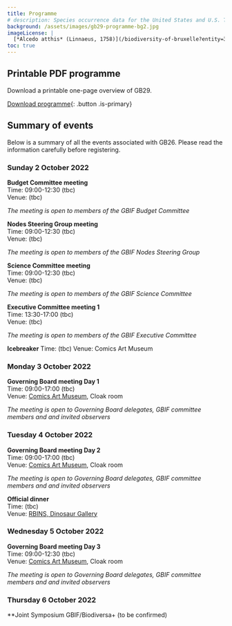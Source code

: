 ```yaml
---
title: Programme
# description: Species occurrence data for the United States and U.S. Territories.
background: /assets/images/gb29-programme-bg2.jpg
imageLicense: |
  [*Alcedo atthis* (Linnaeus, 1758)](/biodiversity-of-bruxelle?entity=3058851394&view=TABLE) observed in Belgium by jrassart (licensed under http://creativecommons.org/licenses/by-nc/4.0/)
toc: true
---
```


## Printable PDF programme

Download a printable one-page overview of GB29.

[Download programme](/assets/pdf/programme){: .button .is-primary}

## Summary of events
Below is a summary of all the events associated with GB26. Please read the information carefully before registering. 

### Sunday 2 October 2022

**Budget Committee meeting**  
Time: 09:00-12:30 (tbc)  
Venue: (tbc)  

*The meeting is open to members of the GBIF Budget Committee*

**Nodes Steering Group meeting**  
Time: 09:00-12:30 (tbc)  
Venue: (tbc)  

*The meeting is open to members of the GBIF Nodes Steering Group*

**Science Committee meeting**  
Time: 09:00-12:30 (tbc)  
Venue: (tbc)  

*The meeting is open to members of the GBIF Science Committee*

**Executive Committee meeting 1**  
Time: 13:30-17:00 (tbc)  
Venue: (tbc)  

*The meeting is open to members of the GBIF Executive Committee*

**Icebreaker** 
Time: (tbc)
Venue: Comics Art Museum


### Monday 3 October 2022
**Governing Board meeting Day 1**  
Time: 09:00-17:00 (tbc)  
Venue: [Comics Art Museum](https://www.comicscenter.net/), Cloak room  

*The meeting is open to Governing Board delegates, GBIF committee members and and invited observers*

### Tuesday 4 October 2022
**Governing Board meeting Day 2**  
Time: 09:00-17:00 (tbc)  
Venue: [Comics Art Museum](https://www.comicscenter.net/), Cloak room  

*The meeting is open to Governing Board delegates, GBIF committee members and and invited observers*  

**Official dinner**  
Time: (tbc)  
Venue: [RBINS, Dinosaur Gallery](https://www.naturalsciences.be/en/museum/exhibitions-view/239/394/390)

### Wednesday 5 October 2022
**Governing Board meeting Day 3**  
Time: 09:00-12:30 (tbc)  
Venue: [Comics Art Museum](https://www.comicscenter.net/), Cloak room  

*The meeting is open to Governing Board delegates, GBIF committee members and and invited observers*

### Thursday 6 October 2022

**Joint Symposium GBIF/Biodiversa+ (to be confirmed)  
